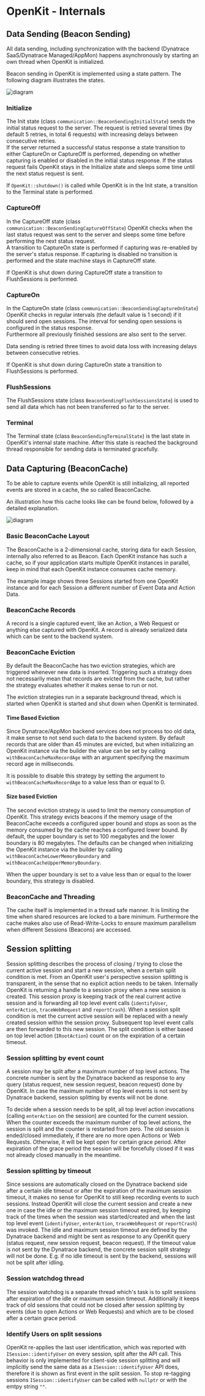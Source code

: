 # OpenKit - Internals

## Data Sending (Beacon Sending)

All data sending, including synchronization with the backend (Dynatrace SaaS/Dynatrace Managed/AppMon)
happens asynchronously by starting an own thread when OpenKit is initialized.  

Beacon sending in OpenKit is implemented using a state pattern. The following 
diagram illustrates the states.

![diagram](./pics/OpenKit-state_diagram.svg)

### Initialize

The Init state (class `communication::BeaconSendingInitialState`) sends the initial status request to the server.
The request is retried several times (by default 5 retries, in total 6 requests) with increasing
delays between consecutive retries.  
If the server returned a successful status response a state transition to either CaptureOn or CaptureOff is 
performed, depending on whether capturing is enabled or disabled in the initial status response. 
If the status request fails OpenKit stays in the Initialize state and sleeps some time until the 
next status request is sent.
 
If `OpenKit::shutdown()` is called while OpenKit is in the Init state, 
a transition to the Terminal state is performed.

### CaptureOff

In the CaptureOff state (class `communication::BeaconSendingCaptureOffState`) OpenKit checks when the last
status request was sent to the server and sleeps some time before performing the next status
request.  
A transition to CaptureOn state is performed if capturing was re-enabled by the server's status response. 
If capturing is disabled no transition is performed and the state machine stays in CaptureOff state.

If OpenKit is shut down during CaptureOff state a transition to FlushSessions is performed.

### CaptureOn

In the CaptureOn state (class `communication::BeaconSendingCaptureOnState`) OpenKit checks in regular intervals
(the default value is 1 second) if it should send open sessions. The interval for sending
open sessions is configured in the status response.  
Furthermore all previously finished sessions are also sent to the server.  

Data sending is retried three times to avoid data loss with increasing delays between consecutive
retries.

If OpenKit is shut down during CaptureOn state a transition to FlushSessions is performed.

### FlushSessions

The FlushSessions state (class `BeaconSendingFlushSessionsState`) is used to send all
data which has not been transferred so far to the server.

### Terminal

The Terminal state (class `BeaconSendingTerminalState`) is the last state in OpenKit's internal 
state machine. After this state is reached the background thread responsible for sending data 
is terminated gracefully.

## Data Capturing (BeaconCache)

To be able to capture events while OpenKit is still initializing, all reported events are stored
in a cache, the so called BeaconCache.

An illustration how this cache looks like can be found below, followed by a detailed explanation.

![diagram](./pics/OpenKit-BeaconCache.svg)

### Basic BeaconCache Layout

The BeaconCache is a 2-dimensional cache, storing data for each Session, internally also referred to
as Beacon. Each OpenKit instance has such a cache, so if your application starts multiple OpenKit instances
in parallel, keep in mind that each OpenKit instance consumes cache memory.  

The example image shows three Sessions started from one OpenKit instance and for each Session a different number of Event Data
and Action Data.

### BeaconCache Records

A record is a single captured event, like an Action, a Web Request or anything else captured with
OpenKit. A record is already serialized data which can be sent to the backend system.

### BeaconCache Eviction

By default the BeaconCache has two eviction strategies, which are triggered whenever new data
is inserted. Triggering such a strategy does not necessarily mean that records are evicted from the cache, but rather
the strategy evaluates whether it makes sense to run or not.

The eviction strategies run in a separate background thread, which is started when OpenKit is started and
shut down when OpenKit is terminated.

#### Time Based Eviction

Since Dynatrace/AppMon backend services does not process too old data, it make sense to not send such data to the
backend system.
By default records that are older than 45 minutes are evicted, but when initializing an
OpenKit instance via the builder the value can be set by calling `withBeaconCacheMaxRecordAge` with an argument specifying the
maximum record age in milliseconds.

It is possible to disable this strategy by setting the argument to `withBeaconCacheMaxRecordAge` to a value less than
or equal to 0.

#### Size based Eviction

The second eviction strategy is used to limit the memory consumption of OpenKit.
This strategy evicts beacons if the memory usage of the BeaconCache exceeds a configured upper bound and stops
as soon as the memory consumed by the cache reaches a configured lower bound.
By default, the upper boundary is set to 100 megabytes and the lower boundary is 80 megabytes.
The defaults can be changed when initializing the OpenKit instance via the builder by calling `withBeaconCacheLowerMemoryBoundary`
and `withBeaconCacheUpperMemoryBoundary`.

When the upper boundary is set to a value less than or equal to the lower boundary, this strategy is disabled.

### BeaconCache and Threading

The cache itself is implemented in a thread safe manner. It is limiting the time when shared resources are locked to a 
bare minimum. Furthermore the cache makes also use of Read-Write-Locks to ensure maximum parallelism when different
Sessions (Beacons) are accessed.  

## Session splitting

Session splitting describes the process of closing / trying to close the current active session and start a new session,
when a certain split condition is met. From an OpenKit user's perspective session splitting is transparent, in the sense
that no explicit action needs to be taken. Internally OpenKit is returning a handle to a session proxy when a new session
is created. This session proxy is keeping track of the real current active session and is forwarding all top level event
calls (`identifyUser`, `enterAction`, `traceWebRequest` and `reportCrash`). When a session split condition is met the 
current active session will be replaced with a newly created session within the session proxy. Subsequent top level
event calls are then forwarded to this new session. The split condition is either based on top level action (`IRootAction`)
count or on the expiration of a certain timeout.

### Session splitting by event count

A session may be split after a maximum number of top level actions. The concrete number is sent by the Dynatrace backend
as response to any query (status request, new session request, beacon request) done by OpenKit. In case the maximum 
number of top level events is not sent by Dynatrace backend, session splitting by events will not be done. 

To decide when a session needs to be split, all top level action invocations (calling `enterAction` on the session) are 
counted for the current session. When the counter exceeds the maximum number of top level actions, the session is split 
and the counter is restarted from zero. The old session is ended/closed immediately, if there are no more open Actions 
or Web Requests. Otherwise, it will be kept open for certain grace period. After expiration of the grace period the 
session will be forcefully closed if it was not already closed manually in the meantime. 

### Session splitting by timeout

Since sessions are automatically closed on the Dynatrace backend side after a certain idle timeout or after the 
expiration of the maximum session timeout, it makes no sense for OpenKit to still keep recording events to such sessions.
Instead OpenKit will close the current session and create a new one in case the idle or the maximum session timeout 
expired, by keeping track of the times when the session was started/created and when the last top level event 
(`identifyUser`, `enterAction`, `traceWebRequest` or `reportCrash`) was invoked. The idle and maximum session timeout 
are defined by the Dynatrace backend and might be sent as response to any OpenKit query (status request, new session 
request, beacon request). If the timeout value is not sent by the Dynatrace backend, the concrete session split strategy
will not be done. E.g. if no idle timeout is sent by the backend, sessions will not be split after idling.

### Session watchdog thread

The session watchdog is a separate thread which's task is to split sessions after expiration of the idle or maximum 
session timeout. Additionally it keeps track of old sessions that could not be closed after session splitting by events
(due to open Actions or Web Requests) and which are to be closed after a certain grace period. 

### Identify Users on split sessions

OpenKit re-applies the last user identification, which was reported with `ISession::identifyUser` on every session, split after
the API call. This behavior is only implemented for client-side session splitting and will implicitly send the
same data as a `ISession::identifyUser` API does, therefore it is shown as first event in the split session. 
To stop re-tagging sessions `ISession::identifyUser` can be called with `nullptr` or with the emtpy string `""`.
